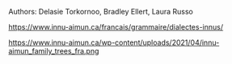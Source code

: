 Authors: Delasie Torkornoo, Bradley Ellert, Laura Russo

<https://www.innu-aimun.ca/francais/grammaire/dialectes-innus/>

<https://www.innu-aimun.ca/wp-content/uploads/2021/04/innu-aimun_family_trees_fra.png>

